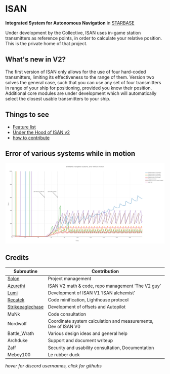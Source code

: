 # ISAN
**Integrated System for Autonomous Navigation** in [STARBASE](https://www.starbasegame.com/)

Under development by the Collective, ISAN uses in-game station transmitters as reference points, in order to calculate your relative position. This is the private home of that project.

## What's new in V2?

The first version of ISAN only allows for the use of four hard-coded transmitters, limiting its effectiveness to the range of them. Version two solves the general case, such that you can use any set of four transmitters in range of your ship for positioning, provided you know their position. Additional core modules are under development which will automatically select the closest usable transmitters to your ship.

## Things to see
- [Feature list](docs/Features.md)
- [Under the Hood of ISAN v2](docs/Under%20the%20hood.md)
- [how to contribute](Contributing.md)

## Error of various systems while in motion

![simulation output](docs/img/sim_outut.png)


## Credits

| Subroutine | Contribution |
|-|-|
|[Solon](https://github.com/1Solon "Solon#4472 on Discord")|Project management
|[Azurethi](https://github.com/Azurethi "Azurethi#0789 on Discord")|ISAN V2 math & code, repo management ‘The V2 guy’
|[Lumi](https://github.com/Lumi-Virtual "Lumi Virtual#9704 on Discord")|Development of ISAN V1 ‘ISAN alchemist’
|[Recatek](https://github.com/Recatek "Recatek#1707 on Discord")|Code minification, Lighthouse protocol
|[Strikeeaglechase](# "Strikeeaglechase#0001 on discord")|Development of offsets and Autopilot
|MuNk|Code consultation
|Nordwolf|Coordinate system calculation and measurements, Dev of ISAN V0
|Battle_Wrath|Various design ideas and general help|
|Archduke|Support and document writeup|
|Zaff|Security and usability consultation, Documentation|
|Meboy100|Le rubber duck|

*hover for discord usernames, click for githubs*

